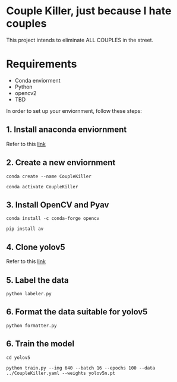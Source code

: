 Couple Killer, just because I hate couples
==========================================
This project intends to eliminate ALL COUPLES in the street.

# Requirements

- Conda enviorment
- Python
- opencv2
- TBD

In order to set up your enviornment, follow these steps:

## 1. Install anaconda enviornment

 Refer to this [link](https://docs.conda.io/projects/conda/en/latest/user-guide/install/index.html)

## 2. Create a new enviornment

```conda create --name CoupleKiller```

```conda activate CoupleKiller```

## 3. Install OpenCV and Pyav

```conda install -c conda-forge opencv```

```pip install av```

## 4. Clone yolov5

Refer to this [link](https://github.com/ultralytics/yolov5)

## 5. Label the data

```python labeler.py```

## 6. Format the data suitable for yolov5

```python formatter.py```

## 6. Train the model

```cd yolov5```

```python train.py --img 640 --batch 16 --epochs 100 --data ../CoupleKiller.yaml --weights yolov5n.pt```

